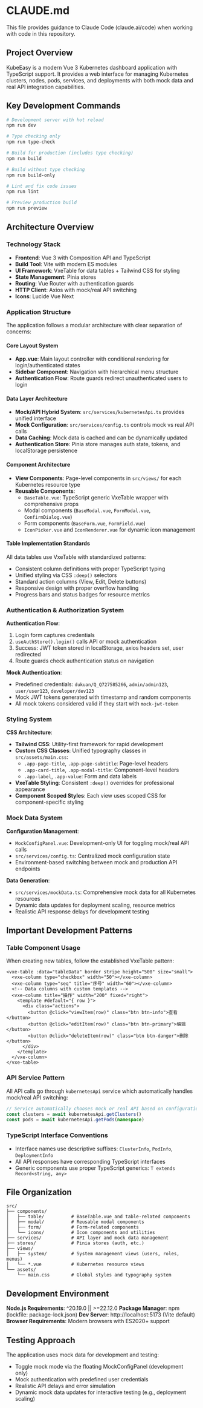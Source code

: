 # CLAUDE.md

This file provides guidance to Claude Code (claude.ai/code) when working with code in this repository.

## Project Overview

KubeEasy is a modern Vue 3 Kubernetes dashboard application with TypeScript support. It provides a web interface for managing Kubernetes clusters, nodes, pods, services, and deployments with both mock data and real API integration capabilities.

## Key Development Commands

```bash
# Development server with hot reload
npm run dev

# Type checking only
npm run type-check

# Build for production (includes type checking)
npm run build

# Build without type checking
npm run build-only

# Lint and fix code issues
npm run lint

# Preview production build
npm run preview
```

## Architecture Overview

### Technology Stack
- **Frontend**: Vue 3 with Composition API and TypeScript
- **Build Tool**: Vite with modern ES modules
- **UI Framework**: VxeTable for data tables + Tailwind CSS for styling
- **State Management**: Pinia stores
- **Routing**: Vue Router with authentication guards
- **HTTP Client**: Axios with mock/real API switching
- **Icons**: Lucide Vue Next

### Application Structure

The application follows a modular architecture with clear separation of concerns:

#### Core Layout System
- **App.vue**: Main layout controller with conditional rendering for login/authenticated states
- **Sidebar Component**: Navigation with hierarchical menu structure
- **Authentication Flow**: Route guards redirect unauthenticated users to login

#### Data Layer Architecture
- **Mock/API Hybrid System**: `src/services/kubernetesApi.ts` provides unified interface
- **Mock Configuration**: `src/services/config.ts` controls mock vs real API calls
- **Data Caching**: Mock data is cached and can be dynamically updated
- **Authentication Store**: Pinia store manages auth state, tokens, and localStorage persistence

#### Component Architecture
- **View Components**: Page-level components in `src/views/` for each Kubernetes resource type
- **Reusable Components**: 
  - `BaseTable.vue`: TypeScript generic VxeTable wrapper with comprehensive props
  - Modal components (`BaseModal.vue`, `FormModal.vue`, `ConfirmDialog.vue`)
  - Form components (`BaseForm.vue`, `FormField.vue`)
  - `IconPicker.vue` and `IconRenderer.vue` for dynamic icon management

#### Table Implementation Standards
All data tables use VxeTable with standardized patterns:
- Consistent column definitions with proper TypeScript typing
- Unified styling via CSS `:deep()` selectors
- Standard action columns (View, Edit, Delete buttons)
- Responsive design with proper overflow handling
- Progress bars and status badges for resource metrics

### Authentication & Authorization System

**Authentication Flow**:
1. Login form captures credentials
2. `useAuthStore().login()` calls API or mock authentication
3. Success: JWT token stored in localStorage, axios headers set, user redirected
4. Route guards check authentication status on navigation

**Mock Authentication**:
- Predefined credentials: `dukuan/Q_Q727585266`, `admin/admin123`, `user/user123`, `developer/dev123`
- Mock JWT tokens generated with timestamp and random components
- All mock tokens considered valid if they start with `mock-jwt-token`

### Styling System

**CSS Architecture**:
- **Tailwind CSS**: Utility-first framework for rapid development
- **Custom CSS Classes**: Unified typography classes in `src/assets/main.css`:
  - `.app-page-title`, `.app-page-subtitle`: Page-level headers
  - `.app-card-title`, `.app-modal-title`: Component-level headers  
  - `.app-label`, `.app-value`: Form and data labels
- **VxeTable Styling**: Consistent `:deep()` overrides for professional appearance
- **Component Scoped Styles**: Each view uses scoped CSS for component-specific styling

### Mock Data System

**Configuration Management**:
- `MockConfigPanel.vue`: Development-only UI for toggling mock/real API calls
- `src/services/config.ts`: Centralized mock configuration state
- Environment-based switching between mock and production API endpoints

**Data Generation**:
- `src/services/mockData.ts`: Comprehensive mock data for all Kubernetes resources
- Dynamic data updates for deployment scaling, resource metrics
- Realistic API response delays for development testing

## Important Development Patterns

### Table Component Usage
When creating new tables, follow the established VxeTable pattern:
```vue
<vxe-table :data="tableData" border stripe height="500" size="small">
  <vxe-column type="checkbox" width="50"></vxe-column>
  <vxe-column type="seq" title="序号" width="60"></vxe-column>
  <!-- Data columns with custom templates -->
  <vxe-column title="操作" width="200" fixed="right">
    <template #default="{ row }">
      <div class="actions">
        <button @click="viewItem(row)" class="btn btn-info">查看</button>
        <button @click="editItem(row)" class="btn btn-primary">编辑</button>
        <button @click="deleteItem(row)" class="btn btn-danger">删除</button>
      </div>
    </template>
  </vxe-column>
</vxe-table>
```

### API Service Pattern
All API calls go through `kubernetesApi` service which automatically handles mock/real API switching:
```typescript
// Service automatically chooses mock or real API based on configuration
const clusters = await kubernetesApi.getClusters()
const pods = await kubernetesApi.getPods(namespace)
```

### TypeScript Interface Conventions
- Interface names use descriptive suffixes: `ClusterInfo`, `PodInfo`, `DeploymentInfo`
- All API responses have corresponding TypeScript interfaces
- Generic components use proper TypeScript generics: `T extends Record<string, any>`

## File Organization

```
src/
├── components/
│   ├── table/          # BaseTable.vue and table-related components
│   ├── modal/          # Reusable modal components
│   ├── form/           # Form-related components
│   └── icons/          # Icon components and utilities
├── services/           # API layer and mock data management
├── stores/             # Pinia stores (auth, etc.)
├── views/
│   ├── system/         # System management views (users, roles, menus)
│   └── *.vue           # Kubernetes resource views
└── assets/
    └── main.css        # Global styles and typography system
```

## Development Environment

**Node.js Requirements**: ^20.19.0 || >=22.12.0
**Package Manager**: npm (lockfile: package-lock.json)
**Dev Server**: http://localhost:5173 (Vite default)
**Browser Requirements**: Modern browsers with ES2020+ support

## Testing Approach

The application uses mock data for development and testing:
- Toggle mock mode via the floating MockConfigPanel (development only)
- Mock authentication with predefined user credentials
- Realistic API delays and error simulation
- Dynamic mock data updates for interactive testing (e.g., deployment scaling)